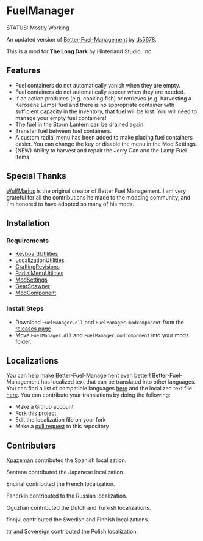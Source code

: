 # FuelManager
STATUS: Mostly Working

An updated version of [Better-Fuel-Management](https://github.com/ds5678/Better-Fuel-Management) by [ds5678](https://github.com/ds5678).

This is a mod for **The Long Dark** by Hinterland Studio, Inc.

## Features
* Fuel containers do not automatically vanish when they are empty.
* Fuel containers do not automatically appear when they are needed.
* If an action produces (e.g. cooking fish) or retrieves (e.g. harvesting a Kerosene Lamp) fuel and there is no appropriate container with sufficient capacity in the inventory, that fuel will be lost. You will need to manage your empty fuel containers!
* The fuel in the Storm Lantern can be drained again.
* Transfer fuel between fuel containers.
* A custom radial menu has been added to make placing fuel containers easier. You can change the key or disable the menu in the Mod Settings.
* (NEW) Ability to harvest and repair the Jerry Can and the Lamp Fuel items

## Special Thanks

[WulfMarius](https://github.com/WulfMarius) is the original creator of Better Fuel Management. I am very grateful for all the contributions he made to the modding community, and I'm honored to have adopted so many of his mods.

## Installation

### Requirements
* [KeyboardUtilities](https://github.com/ds5678/KeyboardUtilities/releases/latest)
* [LocalizationUtilities](https://github.com/dommrogers/LocalizationUtilities/releases/latest)
* [CraftingRevisions](https://github.com/dommrogers/CraftingRevisions/release/latest)
* [RadialMenuUtilities](https://github.com/Arkhorse/RadialMenuUtilities/releases/latest)
* [ModSettings](https://github.com/zeobviouslyfakeacc/ModSettings/releases/latest)
* [GearSpawner](https://github.com/dommrogers/GearSpawner/releases/latest)
* [ModComponent](https://github.com/dommrogers/ModComponent)

### Install Steps
* Download `FuelManager.dll` and `FuelManager.modcomponent` from the [releases page](https://github.com/Arkhorse/FuelManager/releases)
* Move `FuelManager.dll` and `FuelManager.modcomponent` into your mods folder.

## Localizations

You can help make Better-Fuel-Management even better! Better-Fuel-Management has localized text that can be translated into other languages. You can find a list of compatible languages [here](https://github.com/dommrogers/ModComponent/blob/master/docs/Localizations.md) and the localized text file [here](https://github.com/Arkhorse/FuelManager/blob/main/Unity/Assets/Localization.json). You can contribute your translations by doing the following:
* Make a Github account
* [Fork](https://docs.github.com/en/github/collaborating-with-pull-requests/working-with-forks/about-forks) this project
* Edit the localization file on your fork
* Make a [pull request](https://docs.github.com/en/github/collaborating-with-pull-requests/proposing-changes-to-your-work-with-pull-requests/about-pull-requests) to this repository

## Contributers

[Xpazeman](https://github.com/Xpazeman) contributed the Spanish localization.

Santana contributed the Japanese localization.

Encinal contributed the French localization.

Fanerkin contributed to the Russian localization.

Oguzhan contributed the Dutch and Turkish localizations.

finnjvl contributed the Swedish and Finnish localizations.

[ttr](https://github.com/ttr) and Sovereign contributed the Polish localization.

